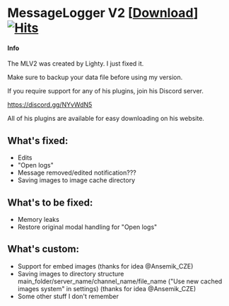 # MessageLogger V2 [<a target="_blank" href="https://davilarek.github.io/MessageLoggerV2-fixed/download/">Download</a>] [![Hits](https://hits.seeyoufarm.com/api/count/incr/badge.svg?url=https%3A%2F%2Fdavilarek.github.io%2FMessageLoggerV2-fixed%2Fdownload&count_bg=%2379C83D&title_bg=%23555555&icon=&icon_color=%23E7E7E7&title=Download+count&edge_flat=true)](https://hits.seeyoufarm.com)
#### Info
The MLV2 was created by Lighty. I just fixed it.

Make sure to backup your data file before using my version.

If you require support for any of his plugins, join his Discord server.

https://discord.gg/NYvWdN5

All of his plugins are available for easy downloading on his website.

## What's fixed:
- Edits
- "Open logs"
- Message removed/edited notification???
- Saving images to image cache directory

## What's to be fixed:
- Memory leaks
- Restore original modal handling for "Open logs"

## What's custom:
- Support for embed images (thanks for idea @Ansemik_CZE)
- Saving images to directory structure main_folder/server_name/channel_name/file_name ("Use new cached images system" in settings) (thanks for idea @Ansemik_CZE)
- Some other stuff I don't remember
